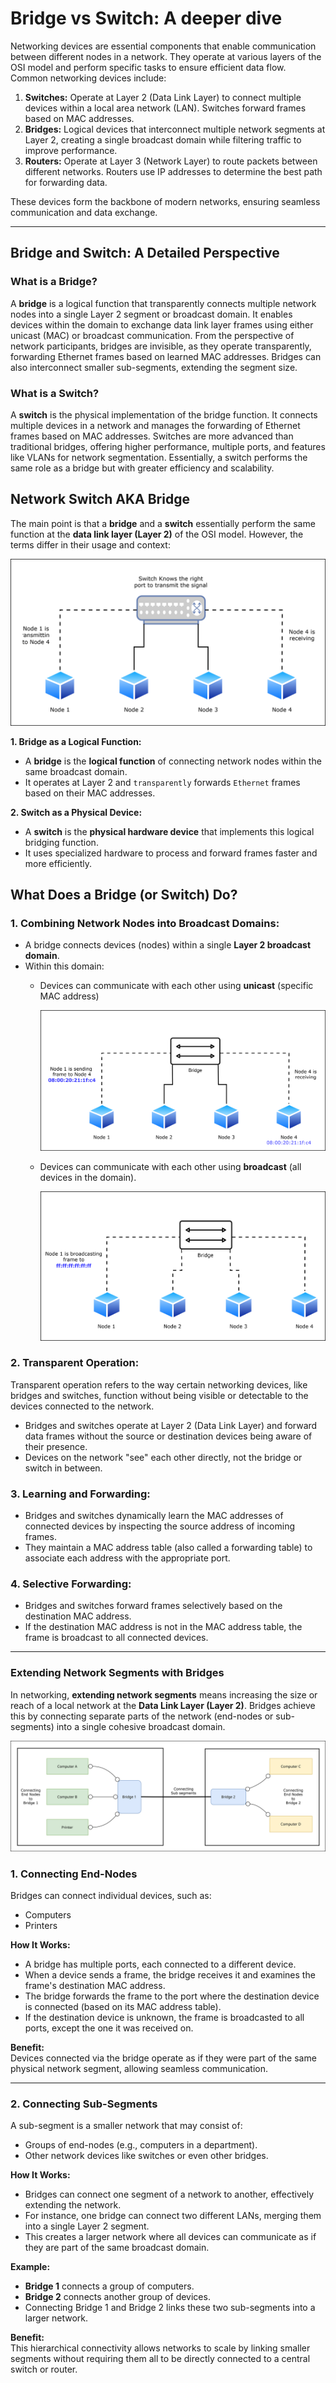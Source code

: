 # Bridge vs Switch: A deeper dive

Networking devices are essential components that enable communication between different nodes in a network. They operate at various layers of the OSI model and perform specific tasks to ensure efficient data flow. Common networking devices include:  

1. **Switches:** Operate at Layer 2 (Data Link Layer) to connect multiple devices within a local area network (LAN). Switches forward frames based on MAC addresses.  
2. **Bridges:** Logical devices that interconnect multiple network segments at Layer 2, creating a single broadcast domain while filtering traffic to improve performance.  
3. **Routers:** Operate at Layer 3 (Network Layer) to route packets between different networks. Routers use IP addresses to determine the best path for forwarding data.  

These devices form the backbone of modern networks, ensuring seamless communication and data exchange.

---

## **Bridge and Switch: A Detailed Perspective**

### **What is a Bridge?**  
A **bridge** is a logical function that transparently connects multiple network nodes into a single Layer 2 segment or broadcast domain. It enables devices within the domain to exchange data link layer frames using either unicast (MAC) or broadcast communication. From the perspective of network participants, bridges are invisible, as they operate transparently, forwarding Ethernet frames based on learned MAC addresses. Bridges can also interconnect smaller sub-segments, extending the segment size.

### **What is a Switch?**  
A **switch** is the physical implementation of the bridge function. It connects multiple devices in a network and manages the forwarding of Ethernet frames based on MAC addresses. Switches are more advanced than traditional bridges, offering higher performance, multiple ports, and features like VLANs for network segmentation. Essentially, a switch performs the same role as a bridge but with greater efficiency and scalability.


## **Network Switch AKA Bridge**

The main point is that a **bridge** and a **switch** essentially perform the same function at the **data link layer (Layer 2)** of the OSI model. However, the terms differ in their usage and context:

![](./images/lab2-2.drawio.svg)

**1. Bridge as a Logical Function:**

- A **bridge** is the **logical function** of connecting network nodes within the same broadcast domain. 
- It operates at Layer 2 and `transparently` forwards `Ethernet` frames based on their MAC addresses.

**2. Switch as a Physical Device:**

- A **switch** is the **physical hardware device** that implements this logical bridging function. 
- It uses specialized hardware to process and forward frames faster and more efficiently.

## **What Does a Bridge (or Switch) Do?**

### **1. Combining Network Nodes into Broadcast Domains:**

- A bridge connects devices (nodes) within a single **Layer 2 broadcast domain**. 
- Within this domain:
  - Devices can communicate with each other using **unicast** (specific MAC address)

    ![](./images/lab2-3.drawio.svg)

  - Devices can communicate with each other using **broadcast** (all devices in the domain).

    ![](./images/lab2-4.drawio.svg)

### **2. Transparent Operation:**

Transparent operation refers to the way certain networking devices, like bridges and switches, function without being visible or detectable to the devices connected to the network. 

- Bridges and switches operate at Layer 2 (Data Link Layer) and forward data frames without the source or destination devices being aware of their presence.
- Devices on the network "see" each other directly, not the bridge or switch in between.

### **3. Learning and Forwarding:**

- Bridges and switches dynamically learn the MAC addresses of connected devices by inspecting the source address of incoming frames.
- They maintain a MAC address table (also called a forwarding table) to associate each address with the appropriate port.

### **4. Selective Forwarding:**

- Bridges and switches forward frames selectively based on the destination MAC address.
- If the destination MAC address is not in the MAC address table, the frame is broadcast to all connected devices.

---

### **Extending Network Segments with Bridges**

In networking, **extending network segments** means increasing the size or reach of a local network at the **Data Link Layer (Layer 2)**. Bridges achieve this by connecting separate parts of the network (end-nodes or sub-segments) into a single cohesive broadcast domain.

![](./images/lab2-5.drawio.svg)

### **1. Connecting End-Nodes**  
Bridges can connect individual devices, such as:  
- Computers  
- Printers  

**How It Works:**  
- A bridge has multiple ports, each connected to a different device.  
- When a device sends a frame, the bridge receives it and examines the frame's destination MAC address.  
- The bridge forwards the frame to the port where the destination device is connected (based on its MAC address table).  
- If the destination device is unknown, the frame is broadcasted to all ports, except the one it was received on.

**Benefit:**  
Devices connected via the bridge operate as if they were part of the same physical network segment, allowing seamless communication.

---

### **2. Connecting Sub-Segments**  
A sub-segment is a smaller network that may consist of:  
- Groups of end-nodes (e.g., computers in a department).  
- Other network devices like switches or even other bridges.

**How It Works:**  
- Bridges can connect one segment of a network to another, effectively extending the network.  
- For instance, one bridge can connect two different LANs, merging them into a single Layer 2 segment.  
- This creates a larger network where all devices can communicate as if they are part of the same broadcast domain.

**Example:**  
- **Bridge 1** connects a group of computers.  
- **Bridge 2** connects another group of devices.  
- Connecting Bridge 1 and Bridge 2 links these two sub-segments into a larger network.

**Benefit:**  
This hierarchical connectivity allows networks to scale by linking smaller segments without requiring them all to be directly connected to a central switch or router.


